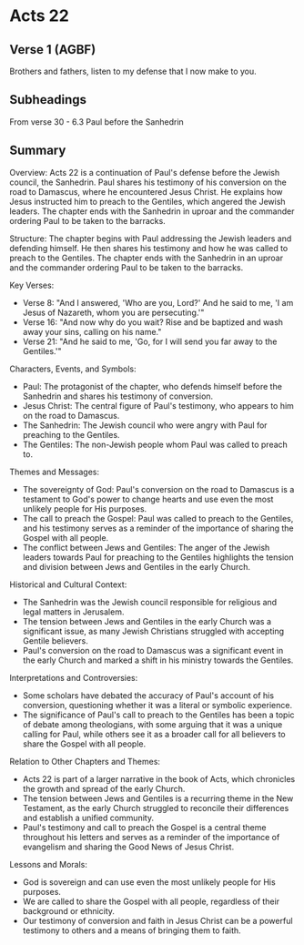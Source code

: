 # Acts 22

## Verse 1 (AGBF)

Brothers and fathers, listen to my defense that I now make to you.

## Subheadings

From verse 30 - 6.3 Paul before the Sanhedrin

## Summary

Overview:
Acts 22 is a continuation of Paul's defense before the Jewish council, the Sanhedrin. Paul shares his testimony of his conversion on the road to Damascus, where he encountered Jesus Christ. He explains how Jesus instructed him to preach to the Gentiles, which angered the Jewish leaders. The chapter ends with the Sanhedrin in uproar and the commander ordering Paul to be taken to the barracks.

Structure:
The chapter begins with Paul addressing the Jewish leaders and defending himself. He then shares his testimony and how he was called to preach to the Gentiles. The chapter ends with the Sanhedrin in an uproar and the commander ordering Paul to be taken to the barracks.

Key Verses:
- Verse 8: "And I answered, 'Who are you, Lord?' And he said to me, 'I am Jesus of Nazareth, whom you are persecuting.'"
- Verse 16: "And now why do you wait? Rise and be baptized and wash away your sins, calling on his name."
- Verse 21: "And he said to me, 'Go, for I will send you far away to the Gentiles.'"

Characters, Events, and Symbols:
- Paul: The protagonist of the chapter, who defends himself before the Sanhedrin and shares his testimony of conversion.
- Jesus Christ: The central figure of Paul's testimony, who appears to him on the road to Damascus.
- The Sanhedrin: The Jewish council who were angry with Paul for preaching to the Gentiles.
- The Gentiles: The non-Jewish people whom Paul was called to preach to.

Themes and Messages:
- The sovereignty of God: Paul's conversion on the road to Damascus is a testament to God's power to change hearts and use even the most unlikely people for His purposes.
- The call to preach the Gospel: Paul was called to preach to the Gentiles, and his testimony serves as a reminder of the importance of sharing the Gospel with all people.
- The conflict between Jews and Gentiles: The anger of the Jewish leaders towards Paul for preaching to the Gentiles highlights the tension and division between Jews and Gentiles in the early Church.

Historical and Cultural Context:
- The Sanhedrin was the Jewish council responsible for religious and legal matters in Jerusalem.
- The tension between Jews and Gentiles in the early Church was a significant issue, as many Jewish Christians struggled with accepting Gentile believers.
- Paul's conversion on the road to Damascus was a significant event in the early Church and marked a shift in his ministry towards the Gentiles.

Interpretations and Controversies:
- Some scholars have debated the accuracy of Paul's account of his conversion, questioning whether it was a literal or symbolic experience.
- The significance of Paul's call to preach to the Gentiles has been a topic of debate among theologians, with some arguing that it was a unique calling for Paul, while others see it as a broader call for all believers to share the Gospel with all people.

Relation to Other Chapters and Themes:
- Acts 22 is part of a larger narrative in the book of Acts, which chronicles the growth and spread of the early Church.
- The tension between Jews and Gentiles is a recurring theme in the New Testament, as the early Church struggled to reconcile their differences and establish a unified community.
- Paul's testimony and call to preach the Gospel is a central theme throughout his letters and serves as a reminder of the importance of evangelism and sharing the Good News of Jesus Christ.

Lessons and Morals:
- God is sovereign and can use even the most unlikely people for His purposes.
- We are called to share the Gospel with all people, regardless of their background or ethnicity.
- Our testimony of conversion and faith in Jesus Christ can be a powerful testimony to others and a means of bringing them to faith.